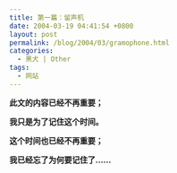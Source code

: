```yaml
---
title: 第一篇：留声机
date: 2004-03-19 04:41:54 +0800
layout: post
permalink: /blog/2004/03/gramophone.html
categories:
  - 黑犬 | Other
tags:
  - 网站
---
```

**此文的内容已经不再重要；**

**我只是为了记住这个时间。**

**这个时间也已经不再重要；**

**我已经忘了为何要记住了&#8230;&#8230;**